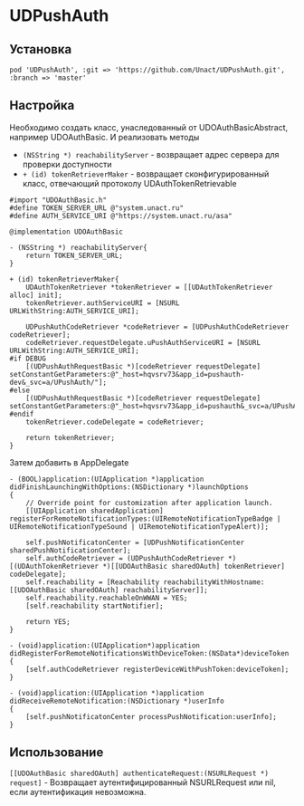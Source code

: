 UDPushAuth
==========

Установка
---
`pod 'UDPushAuth', :git => 'https://github.com/Unact/UDPushAuth.git', :branch => 'master'`

Настройка
---
Необходимо создать класс, унаследованный от UDOAuthBasicAbstract, например UDOAuthBasic.
И реализовать методы 

- `(NSString *) reachabilityServer` - возвращает адрес сервера для проверки доступности
- `+ (id) tokenRetrieverMaker` - возвращает сконфигурированный класс, отвечающий протоколу UDAuthTokenRetrievable

```
#import "UDOAuthBasic.h"
#define TOKEN_SERVER_URL @"system.unact.ru"
#define AUTH_SERVICE_URI @"https://system.unact.ru/asa"

@implementation UDOAuthBasic

- (NSString *) reachabilityServer{
    return TOKEN_SERVER_URL;
}

+ (id) tokenRetrieverMaker{
    UDAuthTokenRetriever *tokenRetriever = [[UDAuthTokenRetriever alloc] init];
    tokenRetriever.authServiceURI = [NSURL URLWithString:AUTH_SERVICE_URI];
    
    UDPushAuthCodeRetriever *codeRetriever = [UDPushAuthCodeRetriever codeRetriever];
    codeRetriever.requestDelegate.uPushAuthServiceURI = [NSURL URLWithString:AUTH_SERVICE_URI];
#if DEBUG
    [(UDPushAuthRequestBasic *)[codeRetriever requestDelegate] setConstantGetParameters:@"_host=hqvsrv73&app_id=pushauth-dev&_svc=a/UPushAuth/"];
#else
    [(UDPushAuthRequestBasic *)[codeRetriever requestDelegate] setConstantGetParameters:@"_host=hqvsrv73&app_id=pushauth&_svc=a/UPushAuth/"];
#endif
    tokenRetriever.codeDelegate = codeRetriever;
    
    return tokenRetriever;
}
```

Затем добавить в AppDelegate

```
- (BOOL)application:(UIApplication *)application didFinishLaunchingWithOptions:(NSDictionary *)launchOptions
{
    // Override point for customization after application launch.
    [[UIApplication sharedApplication] registerForRemoteNotificationTypes:(UIRemoteNotificationTypeBadge | UIRemoteNotificationTypeSound | UIRemoteNotificationTypeAlert)];
    
    self.pushNotificatonCenter = [UDPushNotificationCenter sharedPushNotificationCenter];
    self.authCodeRetriever = (UDPushAuthCodeRetriever *)[(UDAuthTokenRetriever *)[[UDOAuthBasic sharedOAuth] tokenRetriever] codeDelegate];
    self.reachability = [Reachability reachabilityWithHostname:[[UDOAuthBasic sharedOAuth] reachabilityServer]];
    self.reachability.reachableOnWWAN = YES;
    [self.reachability startNotifier];
    
    return YES;
}

- (void)application:(UIApplication*)application didRegisterForRemoteNotificationsWithDeviceToken:(NSData*)deviceToken
{
    [self.authCodeRetriever registerDeviceWithPushToken:deviceToken];
}

- (void)application:(UIApplication *)application didReceiveRemoteNotification:(NSDictionary *)userInfo
{    
    [self.pushNotificatonCenter processPushNotification:userInfo];
}
```

Использование
---

`[[UDOAuthBasic sharedOAuth] authenticateRequest:(NSURLRequest *) request]` -
Возвращает аутентифицированный NSURLRequest или nil, если аутентификация невозможна.



